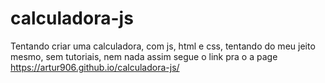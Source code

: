 # calculadora-js
Tentando criar uma calculadora, com js, html e css, tentando do meu jeito mesmo, sem tutoriais, nem nada assim segue o link pra o a page https://artur906.github.io/calculadora-js/
